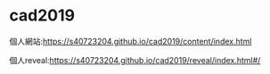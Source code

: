 # cad2019
個人網站:https://s40723204.github.io/cad2019/content/index.html

個人reveal:https://s40723204.github.io/cad2019/reveal/index.html#/
